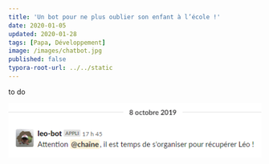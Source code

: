 ```yaml
---
title: 'Un bot pour ne plus oublier son enfant à l’école !'
date: 2020-01-05
updated: 2020-01-28
tags: [Papa, Développement]
image: /images/chatbot.jpg
published: false
typora-root-url: ../../static
---
```


to do

![](/images/leo-bot-demo.png)
